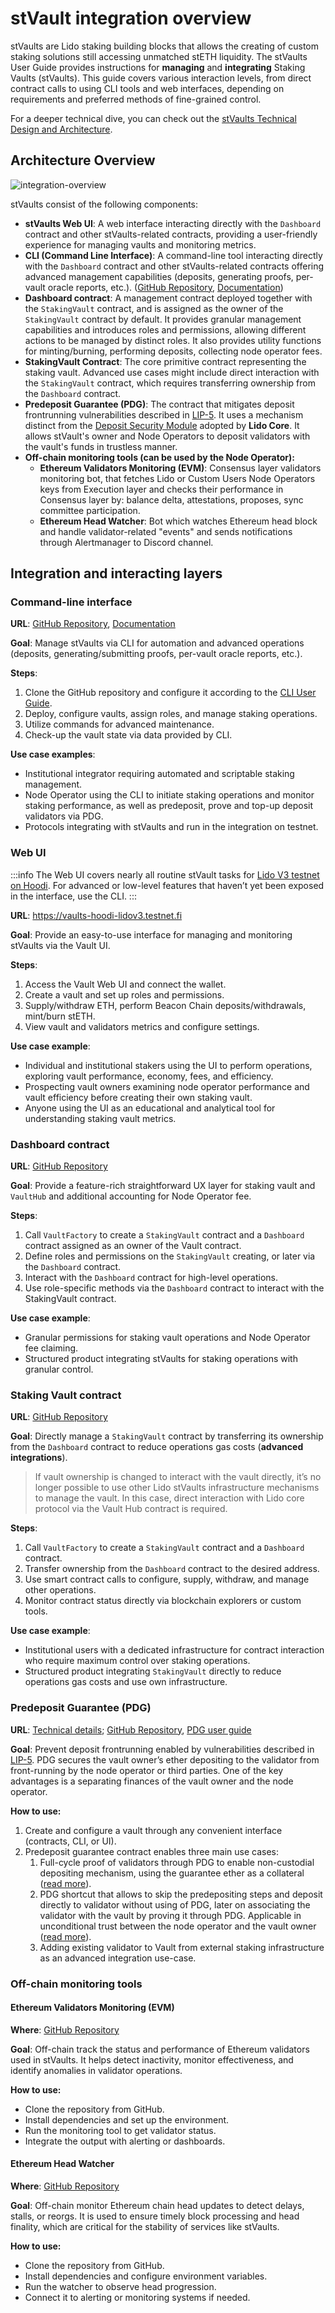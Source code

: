 # stVault integration overview

stVaults are Lido staking building blocks that allows the creating of custom staking solutions still accessing unmatched stETH liquidity. The stVaults User Guide provides instructions for **managing** and **integrating** Staking Vaults (stVaults). This guide covers various interaction levels, from direct contract calls to using CLI tools and web interfaces, depending on requirements and preferred methods of fine-grained control.

For a deeper technical dive, you can check out the [stVaults Technical Design and Architecture](https://hackmd.io/@lido/stVaults-design).

## Architecture Overview

![integration-overview](/img/stvaults/integration-overview.png)

stVaults consist of the following components:

- **stVaults Web UI**: A web interface interacting directly with the `Dashboard` contract and other stVaults-related contracts, providing a user-friendly experience for managing vaults and monitoring metrics.
- **CLI (Command Line Interface)**: A command-line tool interacting directly with the `Dashboard` contract and other stVaults-related contracts offering advanced management capabilities (deposits, generating proofs, per-vault oracle reports, etc.). ([GitHub Repository](https://github.com/lidofinance/lido-staking-vault-cli), [Documentation](https://lidofinance.github.io/lido-staking-vault-cli/))
- **Dashboard contract**: A management contract deployed together with the `StakingVault` contract, and is assigned as the owner of the `StakingVault` contract by default. It provides granular management capabilities and introduces roles and permissions, allowing different actions to be managed by distinct roles. It also provides utility functions for minting/burning, performing deposits, collecting node operator fees.
- **StakingVault Contract**: The core primitive contract representing the staking vault. Advanced use cases might include direct interaction with the `StakingVault` contract, which requires transferring ownership from the `Dashboard` contract.
- **Predeposit Guarantee (PDG)**: The contract that mitigates deposit frontrunning vulnerabilities described in [LIP-5](https://github.com/lidofinance/lido-improvement-proposals/blob/develop/LIPS/lip-5.md). It uses a mechanism distinct from the [Deposit Security Module](https://docs.lido.fi/contracts/deposit-security-module) adopted by **Lido Core**. It allows stVault's owner and Node Operators to deposit validators with the vault's funds in trustless manner.
- **Off-chain monitoring tools (can be used by the Node Operator):**
  - **Ethereum Validators Monitoring (EVM)**: Consensus layer validators monitoring bot, that fetches Lido or Custom Users Node Operators keys from Execution layer and checks their performance in Consensus layer by: balance delta, attestations, proposes, sync committee participation.
  - **Ethereum Head Watcher**: Bot which watches Ethereum head block and handle validator-related "events" and sends notifications through Alertmanager to Discord channel.

## Integration and interacting layers

### Command-line interface

**URL**: [GitHub Repository](https://github.com/lidofinance/lido-staking-vault-cli), [Documentation](https://lidofinance.github.io/lido-staking-vault-cli/)

**Goal**: Manage stVaults via CLI for automation and advanced operations (deposits, generating/submitting proofs, per-vault oracle reports, etc.).

**Steps**:

1. Clone the GitHub repository and configure it according to the [CLI User Guide](https://lidofinance.github.io/lido-staking-vault-cli/get-started/configuration).
2. Deploy, configure vaults, assign roles, and manage staking operations.
3. Utilize commands for advanced maintenance.
4. Check-up the vault state via data provided by CLI.

**Use case examples**:

- Institutional integrator requiring automated and scriptable staking management.
- Node Operator using the CLI to initiate staking operations and monitor staking performance, as well as predeposit, prove and top-up deposit validators via PDG.
- Protocols integrating with stVaults and run in the integration on testnet.

### Web UI

:::info
The Web UI covers nearly all routine stVault tasks for [Lido V3 testnet on Hoodi](../../deployed-contracts/hoodi-lidov3.md).
For advanced or low-level features that haven’t yet been exposed in the interface, use the CLI.
:::

**URL**: https://vaults-hoodi-lidov3.testnet.fi

**Goal**: Provide an easy-to-use interface for managing and monitoring stVaults via the Vault UI.

**Steps**:

1. Access the Vault Web UI and connect the wallet.
2. Create a vault and set up roles and permissions.
3. Supply/withdraw ETH, perform Beacon Chain deposits/withdrawals, mint/burn stETH.
4. View vault and validators metrics and configure settings.

**Use case example**:

- Individual and institutional stakers using the UI to perform operations, exploring vault performance, economy, fees, and efficiency.
- Prospecting vault owners examining node operator performance and vault efficiency before creating their own staking vault.
- Anyone using the UI as an educational and analytical tool for understanding staking vault metrics.

### Dashboard contract

**URL**: [GitHub Repository](https://github.com/lidofinance/core/blob/feat/vaults/contracts/0.8.25/vaults/dashboard/Dashboard.sol)

**Goal**: Provide a feature-rich straightforward UX layer for staking vault and `VaultHub` and additional accounting for Node Operator fee.

**Steps**:

1. Call `VaultFactory` to create a `StakingVault` contract and a `Dashboard` contract assigned as an owner of the Vault contract.
2. Define roles and permissions on the `StakingVault` creating, or later via the `Dashboard` contract.
3. Interact with the `Dashboard` contract for high-level operations.
4. Use role-specific methods via the `Dashboard` contract to interact with the StakingVault contract.

**Use case example**:

- Granular permissions for staking vault operations and Node Operator fee claiming.
- Structured product integrating stVaults for staking operations with granular control.

### Staking Vault contract

**URL**: [GitHub Repository](https://github.com/lidofinance/core/blob/feat/vaults/contracts/0.8.25/vaults/StakingVault.sol)

**Goal**: Directly manage a `StakingVault` contract by transferring its ownership from the `Dashboard` contract to reduce operations gas costs (**advanced integrations**).

> If vault ownership is changed to interact with the vault directly, it’s no longer possible to use other Lido stVaults infrastructure mechanisms to manage the vault. In this case, direct interaction with Lido core protocol via the Vault Hub contract is required.
>

**Steps**:

1. Call `VaultFactory` to create a `StakingVault` contract and a `Dashboard` contract.
2. Transfer ownership from the `Dashboard` contract to the desired address.
3. Use smart contract calls to configure, supply, withdraw, and manage other operations.
4. Monitor contract status directly via blockchain explorers or custom tools.

**Use case example**:

- Institutional users with a dedicated infrastructure for contract interaction who require maximum control over staking operations.
- Structured product integrating `StakingVault` directly to reduce operations gas costs and use own infrastructure.

### Predeposit Guarantee (PDG)

**URL**: [Technical details](https://hackmd.io/@lido/stVaults-design?stext=5138%3A160%3A0%3A1744277214%3A66cxZj); [GitHub Repository](https://github.com/lidofinance/core/blob/feat/vaults/contracts/0.8.25/vaults/predeposit_guarantee/PredepositGuarantee.sol), [PDG user guide](./pdg)

**Goal**: Prevent deposit frontrunning enabled by vulnerabilities described in [LIP-5](https://github.com/lidofinance/lido-improvement-proposals/blob/develop/LIPS/lip-5.md). PDG secures the vault owner’s ether depositing to the validator from front-running by the node operator or third parties. One of the key advantages is a separating finances of the vault owner and the node operator.

**How to use:**

1. Create and configure a vault through any convenient interface (contracts, CLI, or UI).
2. Predeposit guarantee contract enables three main use cases:
    1. Full-cycle proof of validators through PDG to enable non-custodial depositing mechanism, using the guarantee ether as a collateral ([read more](./pdg.md#full-cycle-trustless-path-through-pdg)).
    2. PDG shortcut that allows to skip the predepositing steps and deposit directly to validator without using of PDG, later on associating the validator with the vault by proving it through PDG. Applicable in unconditional trust between the node operator and the vault owner ([read more](./pdg.md#pdg-shortcut)).
    3. Adding existing validator to Vault from external staking infrastructure as an advanced integration use-case.

### Off-chain monitoring tools

#### **Ethereum Validators Monitoring (EVM)**

**Where**: [GitHub Repository](https://github.com/lidofinance/ethereum-validators-monitoring)

**Goal**: Off-chain track the status and performance of Ethereum validators used in stVaults. It helps detect inactivity, monitor effectiveness, and identify anomalies in validator operations.

**How to use:**

- Clone the repository from GitHub.
- Install dependencies and set up the environment.
- Run the monitoring tool to get validator status.
- Integrate the output with alerting or dashboards.

#### **Ethereum Head Watcher**

**Where**: [GitHub Repository](https://github.com/lidofinance/ethereum-head-watcher)

**Goal**: Off-chain monitor Ethereum chain head updates to detect delays, stalls, or reorgs. It is used to ensure timely block processing and head finality, which are critical for the stability of services like stVaults.

**How to use:**

- Clone the repository from GitHub.
- Install dependencies and configure environment variables.
- Run the watcher to observe head progression.
- Connect it to alerting or monitoring systems if needed.
